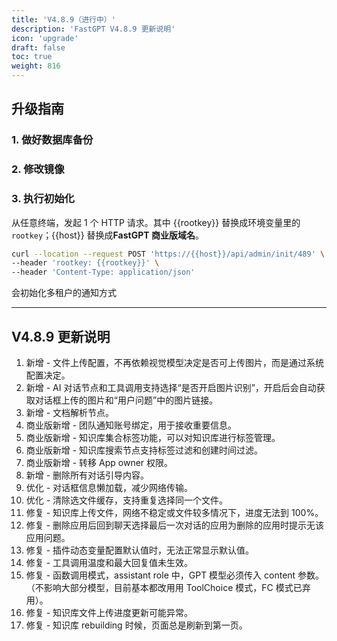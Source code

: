 ```yaml
---
title: 'V4.8.9（进行中）'
description: 'FastGPT V4.8.9 更新说明'
icon: 'upgrade'
draft: false
toc: true
weight: 816
---
```


## 升级指南

### 1. 做好数据库备份

### 2. 修改镜像


### 3. 执行初始化

从任意终端，发起 1 个 HTTP 请求。其中 {{rootkey}} 替换成环境变量里的 `rootkey`；{{host}} 替换成**FastGPT 商业版域名**。

```bash
curl --location --request POST 'https://{{host}}/api/admin/init/489' \
--header 'rootkey: {{rootkey}}' \
--header 'Content-Type: application/json'
```

会初始化多租户的通知方式

-------

## V4.8.9 更新说明

1. 新增 - 文件上传配置，不再依赖视觉模型决定是否可上传图片，而是通过系统配置决定。
2. 新增 - AI 对话节点和工具调用支持选择“是否开启图片识别”，开启后会自动获取对话框上传的图片和“用户问题”中的图片链接。
3. 新增 - 文档解析节点。
4. 商业版新增 - 团队通知账号绑定，用于接收重要信息。
5. 商业版新增 - 知识库集合标签功能，可以对知识库进行标签管理。
6. 商业版新增 - 知识库搜索节点支持标签过滤和创建时间过滤。
7. 商业版新增 - 转移 App owner 权限。
8. 新增 - 删除所有对话引导内容。
9. 优化 - 对话框信息懒加载，减少网络传输。
10. 优化 - 清除选文件缓存，支持重复选择同一个文件。
11. 修复 - 知识库上传文件，网络不稳定或文件较多情况下，进度无法到 100%。
12. 修复 - 删除应用后回到聊天选择最后一次对话的应用为删除的应用时提示无该应用问题。
13. 修复 - 插件动态变量配置默认值时，无法正常显示默认值。
14. 修复 - 工具调用温度和最大回复值未生效。
15. 修复 - 函数调用模式，assistant role 中，GPT 模型必须传入 content 参数。（不影响大部分模型，目前基本都改用用 ToolChoice 模式，FC 模式已弃用）。
16. 修复 - 知识库文件上传进度更新可能异常。
17. 修复 - 知识库 rebuilding 时候，页面总是刷新到第一页。
